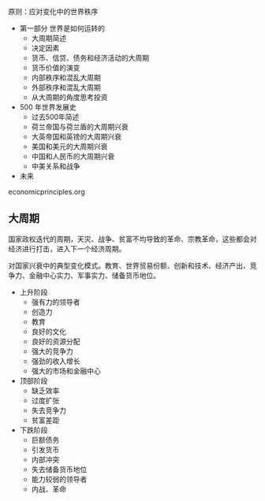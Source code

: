 原则：应对变化中的世界秩序

- 第一部分 世界是如何运转的
    - 大周期简述
    - 决定因素
    - 货币、信贷、债务和经济活动的大周期
    - 货币价值的演变
    - 内部秩序和混乱大周期
    - 外部秩序和混乱大周期
    - 从大周期的角度思考投资
- 500 年世界发展史
    - 过去500年简述
    - 荷兰帝国与荷兰盾的大周期兴衰
    - 大英帝国和英镑的大周期兴衰
    - 美国和美元的大周期兴衰
    - 中国和人民币的大周期兴衰
    - 中美关系和战争
- 未来

economicprinciples.org

## 大周期
国家政权迭代的周期，天灾、战争、贫富不均导致的革命、宗教革命，这些都会对经济进行打击，进入下一个经济周期。

对国家兴衰中的典型变化模式。教育、世界贸易份额、创新和技术、经济产出、竞争力、金融中心实力、军事实力、储备货币地位。

- 上升阶段
    - 强有力的领导者
    - 创造力
    - 教育
    - 良好的文化
    - 良好的资源分配
    - 强大的竞争力
    - 强劲的收入增长
    - 强大的市场和金融中心
- 顶部阶段
    - 缺乏效率
    - 过度扩张
    - 失去竞争力
    - 贫富差距
- 下跌阶段
    - 巨额债务
    - 引发货币
    - 内部冲突
    - 失去储备货币地位
    - 能力较弱的领导者
    - 内战、革命
